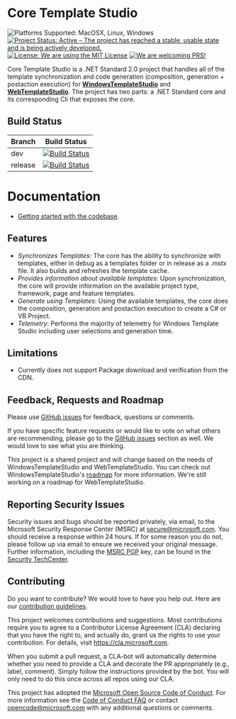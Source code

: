 # Core Template Studio

<img src="https://img.shields.io/badge/platform-linux--64%20%7C%20win--64%20%7C%20osx--64%20-lightgrey.svg" alt="Platforms Supported: MacOSX, Linux, Windows"/> <a href="https://www.repostatus.org/#active"><img src="https://www.repostatus.org/badges/latest/active.svg" alt="Project Status: Active – The project has reached a stable, usable state and is being actively developed." /></a> <a href="LICENSE.md"><img src="https://img.shields.io/badge/license-MIT-blue.svg" alt="License: We are using the MIT License"></a> <a href="CONTRIBUTING.md"><img src="https://img.shields.io/badge/PRs-Welcome-brightgreen.svg" alt="We are welcoming PRS!"></a>

Core Template Studio is a .NET Standard 2.0 project that handles all of the template synchronization and code generation (composition, generation + postaction execution) for **[WindowsTemplateStudio](https://github.com/Microsoft/WindowsTemplateStudio)** and **[WebTemplateStudio](https://github.com/Microsoft/WebTemplateStudio)**. The project has two parts: a .NET Standard core and its corresponding Cli that exposes the core.

## Build Status

| Branch  |                                                                                                                Build Status                                                                                                                |
| :------ | :----------------------------------------------------------------------------------------------------------------------------------------------------------------------------------------------------------------------------------------: |
| dev     |     [![Build Status](https://winappstudio.visualstudio.com/DefaultCollection/WTS/_apis/build/status/CoreTemplateStudio-%20CI?branchName=dev)](https://winappstudio.visualstudio.com/WTS/_build/latest?definitionId=156&branchName=dev)     |
| release | [![Build Status](https://winappstudio.visualstudio.com/DefaultCollection/WTS/_apis/build/status/CoreTemplateStudio-%20CI?branchName=release)](https://winappstudio.visualstudio.com/WTS/_build/latest?definitionId=156&branchName=release) |

# Documentation

- [Getting started with the codebase](./docs/getting-started-developers.md).

## Features

- _Synchronizes Templates_: The core has the ability to synchronize with templates, either in debug as a templates folder or in release as a .mstx file. It also builds and refreshes the template cache.
- _Provides information about available templates_: Upon synchronization, the core will provide information on the available project type, framework, page and feature templates.
- _Generate using Templates_: Using the available templates, the core does the composition, generation and postaction execution to create a C# or VB Project.
- _Telemetry_: Performs the majority of telemetry for Windows Template Studio including user selections and generation time.

## Limitations

- Currently does not support Package download and verification from the CDN.

## Feedback, Requests and Roadmap

Please use [GitHub issues](https://github.com/Microsoft/CoreTemplateStudio/issues) for feedback, questions or comments.

If you have specific feature requests or would like to vote on what others are recommending, please go to the [GitHub issues](https://github.com/Microsoft/CoreTemplateStudio/issues) section as well. We would love to see what you are thinking.

This project is a shared project and will change based on the needs of WindowsTemplateStudio and WebTemplateStudio. You can check out WindowsTemplateStudio's [roadmap](https://github.com/microsoft/WindowsTemplateStudio/blob/dev/docs/roadmap.md) for more information. We're still working on a roadmap for WebTemplateStudio.

## Reporting Security Issues

Security issues and bugs should be reported privately, via email, to the Microsoft Security
Response Center (MSRC) at [secure@microsoft.com](mailto:secure@microsoft.com). You should
receive a response within 24 hours. If for some reason you do not, please follow up via
email to ensure we received your original message. Further information, including the
[MSRC PGP](https://technet.microsoft.com/en-us/security/dn606155) key, can be found in
the [Security TechCenter](https://technet.microsoft.com/en-us/security/default).

## Contributing

Do you want to contribute? We would love to have you help out. Here are our [contribution guidelines](CONTRIBUTING.md).

This project welcomes contributions and suggestions. Most contributions require you to agree to a
Contributor License Agreement (CLA) declaring that you have the right to, and actually do, grant us
the rights to use your contribution. For details, visit https://cla.microsoft.com.

When you submit a pull request, a CLA-bot will automatically determine whether you need to provide
a CLA and decorate the PR appropriately (e.g., label, comment). Simply follow the instructions
provided by the bot. You will only need to do this once across all repos using our CLA.

This project has adopted the [Microsoft Open Source Code of Conduct](https://opensource.microsoft.com/codeofconduct/).
For more information see the [Code of Conduct FAQ](https://opensource.microsoft.com/codeofconduct/faq/) or
contact [opencode@microsoft.com](mailto:opencode@microsoft.com) with any additional questions or comments.
